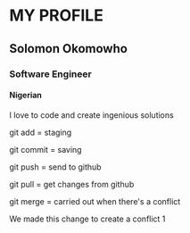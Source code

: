 # MY PROFILE
## Solomon Okomowho
### Software Engineer
#### Nigerian
I love to code and create ingenious solutions


git add = staging

git commit = saving

git push = send to github

git pull = get changes from github

git merge = carried out when there's a conflict

We made this change to create a conflict 1
